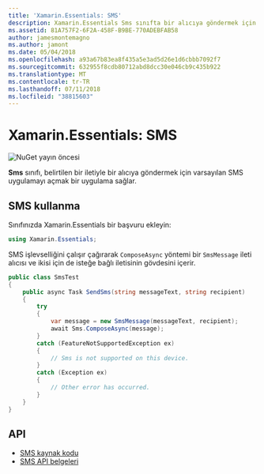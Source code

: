 ```yaml
---
title: 'Xamarin.Essentials: SMS'
description: Xamarin.Essentials Sms sınıfta bir alıcıya göndermek için belirtilen bir ileti ile varsayılan SMS uygulamayı açmak bir uygulama sağlar.
ms.assetid: 81A757F2-6F2A-458F-B9BE-770ADEBFAB58
author: jamesmontemagno
ms.author: jamont
ms.date: 05/04/2018
ms.openlocfilehash: a93a67b83ea8f435a5e3ad5d26e1d6cbbb7092f7
ms.sourcegitcommit: 632955f8cdb80712abd8dcc30e046cb9c435b922
ms.translationtype: MT
ms.contentlocale: tr-TR
ms.lasthandoff: 07/11/2018
ms.locfileid: "38815603"
---
```

# <a name="xamarinessentials-sms"></a>Xamarin.Essentials: SMS

![NuGet yayın öncesi](~/media/shared/pre-release.png)

**Sms** sınıfı, belirtilen bir iletiyle bir alıcıya göndermek için varsayılan SMS uygulamayı açmak bir uygulama sağlar.

## <a name="using-sms"></a>SMS kullanma

Sınıfınızda Xamarin.Essentials bir başvuru ekleyin:

```csharp
using Xamarin.Essentials;
```

SMS işlevselliğini çalışır çağırarak `ComposeAsync` yöntemi bir `SmsMessage` ileti alıcısı ve ikisi için de isteğe bağlı iletisinin gövdesini içerir.

```csharp
public class SmsTest
{
    public async Task SendSms(string messageText, string recipient)
    {
        try
        {
            var message = new SmsMessage(messageText, recipient);
            await Sms.ComposeAsync(message);
        }
        catch (FeatureNotSupportedException ex)
        {
            // Sms is not supported on this device.
        }
        catch (Exception ex)
        {
            // Other error has occurred.
        }
    }
}
```

## <a name="api"></a>API

- [SMS kaynak kodu](https://github.com/xamarin/Essentials/tree/master/Xamarin.Essentials/Sms)
- [SMS API belgeleri](xref:Xamarin.Essentials.Sms)
